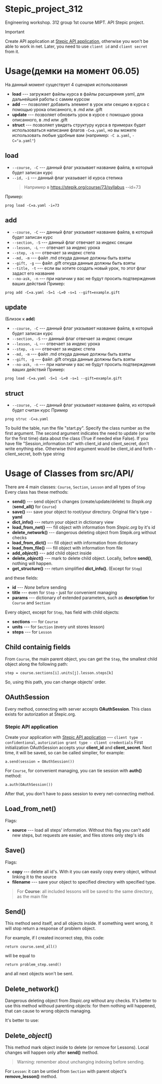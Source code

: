 # Stepic_project_312
Engineering workshop. 312 group 1st course MIPT. API Stepic project.

> [!IMPORTANT]
> Create API application at [Stepic API application](https://stepik.org/oauth2/applications/), otherwise you won't be able to work in net. Later, you need to use `client id` and `client secret` from it.

# Usage(демки на момент 06.05)
На данный момент существует 4 сценария использования
* **load** --- загружает файлы курса в файлы расширения yaml, для дальнейшей работы с самим курсом
* **add** --- позволяет добавить элемент в урок или секцию в курса с помощью урока описанного, в .md или .gift
* **update** --- позволяет обновить урок в курсе с помощью урока описанного, в .md или .gift
* **struct** --- позволяет увидеть структуру курса
в примерах будет использоваться написание флагов `-C=a.yaml`,  но вы можете использовать любые удобные вам (например: `-C a.yaml`, `-C="a.yaml"`) 
## load

* `--course, -С`  --- данный флаг указывает название файла, в который будет записан курс
* `--id, -i`  --- данный флаг указывает id курса степика
	> Например в <https://stepik.org/course/73/syllabus> --id=73

Пример:
```
prog load -C=a.yaml -i=73 
```
## add

* `--course, -С`  --- данный флаг указывает название файла, в который будет записан курс
* `--section, -S`  --- данный флаг отвечает за индекс секции
* `--lesson, -L`  --- отвечает за индекс урока
* `--step, -s` --- отвечает за индекс степа
* `--md, -m` --- файл .md откуда данные должны быть взяты
* `--gift, -g` --- файл .gift откуда данные должны быть взяты
* `--title, -t` --- если вы хотите создать новый урок, то этот флаг задаст его название
* `--no-ask, -n` --- при наличии у вас не будут просить подтверждения ваших действий
Пример:
```
prog add -C=a.yaml -S=1 -L=0 -s=1 --gift=example.gift 
```
## update
(Близок к **add**)
* `--course, -С`  --- данный флаг указывает название файла, в который будет записан курс
* `--section, -S`  --- данный флаг отвечает за индекс секции
* `--lesson, -L`  --- отвечает за индекс урока
* `--step, -s` --- отвечает за индекс степа
* `--md, -m` --- файл .md откуда данные должны быть взяты
* `--gift, -g` --- файл .gift откуда данные должны быть взяты
* `--no-ask, -n` --- при наличии у вас не будут просить подтверждения ваших действий
Пример:
```
prog load -C=a.yaml -S=1 -L=0 -s=1 --gift=example.gift 
```
## struct
* `--course, -С`  --- данный флаг указывает название файла, из который будет считан курс
Пример
```
prog struc -C=a.yaml  
```

To build the table, run the file "start.py". Specify the class number as the first argument. The second argument indicates the need to update (or write for the first time) data about the class (True if needed else False). If you have file "Session_information.txt" with client_id and client_secret, don't write enything else. Otherwise third argument would be client_id and forth - client_secret, both type string


# Usage of Classes from src/API/

There are 4 main classes: `Course`, `Section`, `Lesson` and all types of `Step`
Every class has these methods:
* **send()** --- send object's changes (create/update/delete) to *Stepik.org* 
	(**send_all()** for `Course`)
* **save()** --- save your object to root/your directory. Original file's type - **yaml**
* **dict_info()** --- return your object in dictionary view
* **load_from_net()** --- fill object with information from *Stepic.org* by it's id
* **delete_network()** --- dangerous deleting object from Stepik.org without checks
* **load_from_dict()** --- fill object with information from dictionary
* **load_from_file()** --- fill object with information from file
* **add_*****object*****()** --- add child object inside
* **delete_*****object*****()** --- mark to delete child object. Locally, before **send()**, nothing will happen.
* **get_structure()** --- return simplified **dict_info()**. (Except for `Step`)

and these fields:
* **id** --- *None* before sending
* **title** --- even for `Step` - just for convenient managing
* **params** --- dictionary of extended parameters, such as **description** for `Course` and `Section`

Every object, except for `Step`, has field with child objects:
* **sections** --- for `Course`
* **units** --- for `Section` (every unit stores lesson)
* **steps** --- for `Lesson`

## Child containig fields

From `Course`, the main parent object, you can get the `Step`, the smallest child object along the following path:
```
step = course.sections[i].units[j].lesson.steps[k]
```
So, using this path, you can change objects' order.

## OAuthSession

Every method, connecting with server accepts **OAuthSession**.
This class exists for autorization at Stepic.org.
### Stepic API application
Create your application with [Stepic API application](https://stepik.org/oauth2/applications/) --- `client type - confidentional`, `autorization grant type - client credentials`
First initialization OAuthSession accepts your **client_id** and **client_secret**. Next time, it will be saved, so can be called simplier, for example:
```
a.send(session = OAuthSession())
```

For `Course`, for convenient managing, you can tie session with **auth()** method:
```
a.auth(OAuthSession())
```
After that, you don't have to pass session to every net-connecting method.

## Load_from_net()
Flags:
* **source** --- load all steps' information. Without this flag you can't add new steps, but requests are easier, and files stores only step's ids

## Save()
Flags:
* **copy** --- delete all id's. With it you can easily copy every object, without linking it to the source
* **filename** --- save your object to specified directory with specified type.
>  For **Course**: all included lessons will be saved to the same directory, as the main file

## Send()

This method send itself, and all objects inside. If something went wrong, it will stop return a response of problem object.

For example, if I created incorrect step, this code:
```
return course.send_all()
```
will be equal to 
```
return problem_step.send()
```
and all next objects won't be sent.

## Delete_network()

Dangerous deleting object from *Stepic.org* without any checks. It's better to use this method withoud parenting objects: for them nothing will happened, that can cause to wrong objects managing.

It's better to use:
## Delete_*object*()
This method mark object inside to delete (or remove for Lessons).
Local changes will happen only after **send()** method.
> Warning: remember about unchanging indexing before sending.

For `Lesson`: it can be untied from `Section` with parent object's **remove_lesson()** method.
